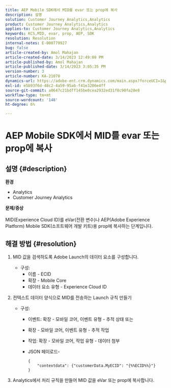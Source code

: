 ```yaml
---
title: AEP Mobile SDK에서 MID를 evar 또는 prop에 복사
description: 설명
solution: Customer Journey Analytics,Analytics
product: Customer Journey Analytics,Analytics
applies-to: Customer Journey Analytics,Analytics
keywords: KCS,MID, evar, prop, AEP, SDK
resolution: Resolution
internal-notes: E-000779927
bug: false
article-created-by: Amol Mahajan
article-created-date: 3/14/2023 12:49:00 PM
article-published-by: Amol Mahajan
article-published-date: 3/14/2023 3:05:35 PM
version-number: 3
article-number: KA-21070
dynamics-url: https://adobe-ent.crm.dynamics.com/main.aspx?forceUCI=1&pagetype=entityrecord&etn=knowledgearticle&id=4ea85291-66c2-ed11-83ff-6045bd0065b6
exl-id: e5b93f6d-48c2-4a59-95ab-f41e3206e4ff
source-git-commit: a0647c21bdff145be0cea2932ed31f8c90fa28e8
workflow-type: tm+mt
source-wordcount: '148'
ht-degree: 6%

---
```


# AEP Mobile SDK에서 MID를 evar 또는 prop에 복사

## 설명 {#description}

<b>환경</b>
- Analytics
- Customer Journey Analytics

<b>문제/증상</b><br><br>MID(Experience Cloud ID)를 eVar(전환 변수)나 AEP(Adobe Experience Platform) Mobile SDK(소프트웨어 개발 키트)용 prop에 복사하는 단계입니다.<br>

## 해결 방법 {#resolution}


1. MID 값을 검색하도록 Adobe Launch의 데이터 요소를 구성합니다.
   - 구성:
      - 이름 - ECID
      - 확장 - Mobile Core
      - 데이터 요소 유형 - Experience Cloud ID
2. 컨텍스트 데이터 양식으로 MID를 전송하는 Launch 규칙 만들기
   - 구성:
      - 이벤트: 확장 - 모바일 코어, 이벤트 유형 - 추적 상태 또는
      - 확장 - 모바일 코어, 이벤트 유형 - 추적 작업
      - 작업: 확장 - 모바일 코어, 작업 유형 - 데이터 첨부
      - JSON 페이로드-

         ```
         {
             "contextdata": {"customerData.MyECID": "{%%ECID%%}"}
         }
         ```

3. Analytics에서 처리 규칙을 만들어 MID 값을 eVar 또는 prop에 복사합니다.
